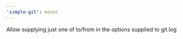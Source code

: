 ```yaml
---
'simple-git': minor
---
```


Allow supplying just one of to/from in the options supplied to git.log
